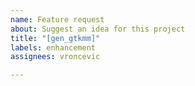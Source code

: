 ```yaml
---
name: Feature request
about: Suggest an idea for this project
title: "[gen_gtkmm]"
labels: enhancement
assignees: vroncevic

---
```



